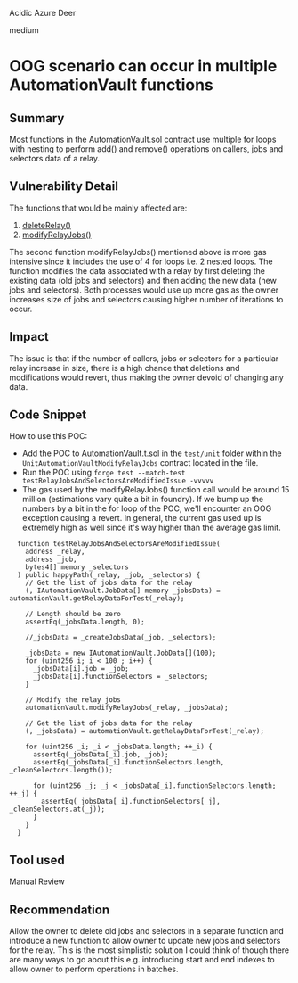 Acidic Azure Deer

medium

# OOG scenario can occur in multiple AutomationVault functions

## Summary

Most functions in the AutomationVault.sol contract use multiple for loops with nesting to perform add() and remove() operations on callers, jobs and selectors data of a relay.

## Vulnerability Detail

The functions that would be mainly affected are:
1. [deleteRelay()](https://github.com/sherlock-audit/2024-04-xkeeper/blob/main/xkeeper-core/solidity/contracts/core/AutomationVault.sol#L207)
2. [modifyRelayJobs()](https://github.com/sherlock-audit/2024-04-xkeeper/blob/main/xkeeper-core/solidity/contracts/core/AutomationVault.sol#L319)

The second function modifyRelayJobs() mentioned above is more gas intensive since it includes the use of 4 for loops i.e. 2 nested loops. The function modifies the data associated with a relay by first deleting the existing data (old jobs and selectors) and then adding the new data (new jobs and selectors). Both processes would use up more gas as the owner increases size of jobs and selectors causing higher number of iterations to occur.

## Impact

The issue is that if the number of callers, jobs or selectors for a particular relay increase in size, there is a high chance that deletions and modifications would revert, thus making the owner devoid of changing any data. 

## Code Snippet

How to use this POC:
 - Add the POC to AutomationVault.t.sol in the `test/unit` folder within the `UnitAutomationVaultModifyRelayJobs` contract located in the file.
 - Run the POC using `forge test --match-test testRelayJobsAndSelectorsAreModifiedIssue -vvvvv`
 - The gas used by the modifyRelayJobs() function call would be around 15 million (estimations vary quite a bit in foundry). If we bump up the numbers by a bit in the for loop of the POC, we'll encounter an OOG exception causing a revert. In general, the current gas used up is extremely high as well since it's way higher than the average gas limit.
```solidity
  function testRelayJobsAndSelectorsAreModifiedIssue(
    address _relay,
    address _job,
    bytes4[] memory _selectors
  ) public happyPath(_relay, _job, _selectors) {
    // Get the list of jobs data for the relay
    (, IAutomationVault.JobData[] memory _jobsData) = automationVault.getRelayDataForTest(_relay);

    // Length should be zero
    assertEq(_jobsData.length, 0);

    //_jobsData = _createJobsData(_job, _selectors);

    _jobsData = new IAutomationVault.JobData[](100);
    for (uint256 i; i < 100 ; i++) {
      _jobsData[i].job = _job;
      _jobsData[i].functionSelectors = _selectors;
    }

    // Modify the relay jobs
    automationVault.modifyRelayJobs(_relay, _jobsData);

    // Get the list of jobs data for the relay
    (, _jobsData) = automationVault.getRelayDataForTest(_relay);

    for (uint256 _i; _i < _jobsData.length; ++_i) {
      assertEq(_jobsData[_i].job, _job);
      assertEq(_jobsData[_i].functionSelectors.length, _cleanSelectors.length());

      for (uint256 _j; _j < _jobsData[_i].functionSelectors.length; ++_j) {
        assertEq(_jobsData[_i].functionSelectors[_j], _cleanSelectors.at(_j));
      }
    }
  }
```

## Tool used

Manual Review

## Recommendation

Allow the owner to delete old jobs and selectors in a separate function and introduce a new function to allow owner to update new jobs and selectors for the relay. This is the most simplistic solution I could think of though there are many ways to go about this e.g. introducing start and end indexes to allow owner to perform operations in batches.